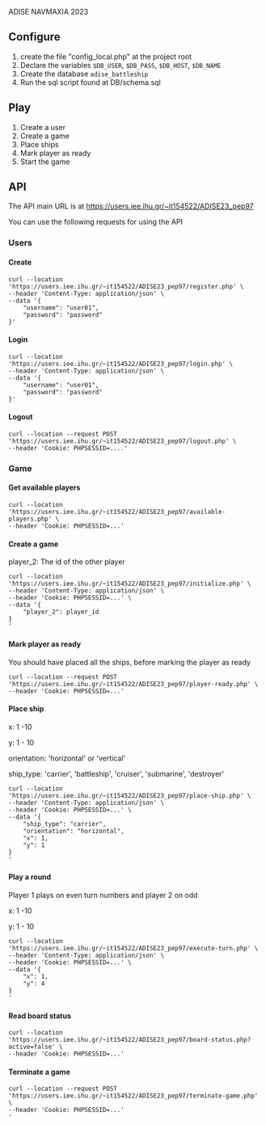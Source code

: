ADISE NAVMAXIA 2023


## Configure

1. create the file "config_local.php" at the project root
2. Declare the variables `$DB_USER`, `$DB_PASS`, `$DB_HOST`, `$DB_NAME`
3. Create the database `adise_battleship`
4. Run the sql script found at DB/schema.sql

## Play

1. Create  a user
2. Create a game
3. Place ships
4. Mark player as ready
5. Start the game

## API

The API main URL is at https://users.iee.ihu.gr/~it154522/ADISE23_pep97

You can use the following requests for using the API

### Users

#### Create

```shell
curl --location 'https://users.iee.ihu.gr/~it154522/ADISE23_pep97/register.php' \
--header 'Content-Type: application/json' \
--data '{
    "username": "user01",
    "password": "password"
}'
```

#### Login

```shell
curl --location 'https://users.iee.ihu.gr/~it154522/ADISE23_pep97/login.php' \
--header 'Content-Type: application/json' \
--data '{
    "username": "user01",
    "password": "password"
}'
```

#### Logout

```shell
curl --location --request POST 'https://users.iee.ihu.gr/~it154522/ADISE23_pep97/logout.php' \
--header 'Cookie: PHPSESSID=....'
```



### Game

#### Get available players

```shell
curl --location 'https://users.iee.ihu.gr/~it154522/ADISE23_pep97/available-players.php' \
--header 'Cookie: PHPSESSID=...'
```

#### Create a game

player_2: The id of the other player

```shell
curl --location 'https://users.iee.ihu.gr/~it154522/ADISE23_pep97/initialize.php' \
--header 'Content-Type: application/json' \
--header 'Cookie: PHPSESSID=...' \
--data '{
    "player_2": player_id
}
'
```

#### Mark player as ready

You should have placed all the ships, before marking the player as ready

```shell
curl --location --request POST 'https://users.iee.ihu.gr/~it154522/ADISE23_pep97/player-ready.php' \
--header 'Cookie: PHPSESSID=...'
```

#### Place ship

x: 1 -10

y: 1 - 10

orientation: 'horizontal' or 'vertical'

ship_type: 'carrier', 'battleship', 'cruiser', 'submarine', 'destroyer'

```shell
curl --location 'https://users.iee.ihu.gr/~it154522/ADISE23_pep97/place-ship.php' \
--header 'Content-Type: application/json' \
--header 'Cookie: PHPSESSID=...' \
--data '{
    "ship_type": "carrier",
    "orientation": "horizontal",
    "x": 1,
    "y": 1
}
'
```

#### Play a round

Player 1 plays on even turn numbers and player 2 on odd 

x: 1 -10

y: 1 - 10

```shell
curl --location 'https://users.iee.ihu.gr/~it154522/ADISE23_pep97/execute-turn.php' \
--header 'Content-Type: application/json' \
--header 'Cookie: PHPSESSID=...' \
--data '{
    "x": 1,
    "y": 4
}
'
```

#### Read board status
```shell
curl --location 'https://users.iee.ihu.gr/~it154522/ADISE23_pep97/board-status.php?active=false' \
--header 'Cookie: PHPSESSID=...'
```


#### Terminate a game

```shell
curl --location --request POST 'https://users.iee.ihu.gr/~it154522/ADISE23_pep97/terminate-game.php' \
--header 'Cookie: PHPSESSID=...'
'
```